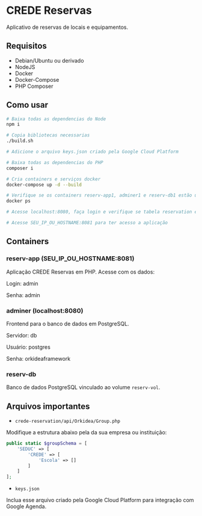 # CREDE Reservas

Aplicativo de reservas de locais e equipamentos.

## Requisitos

- Debian/Ubuntu ou derivado
- NodeJS
- Docker
- Docker-Compose
- PHP Composer

## Como usar

```bash
# Baixa todas as dependencias do Node
npm i

# Copia bibliotecas necessarias
./build.sh

# Adicione o arquivo keys.json criado pela Google Cloud Platform

# Baixa todas as dependencias do PHP
composer i

# Cria containers e serviços docker
docker-compose up -d --build

# Verifique se os containers reserv-app1, adminer1 e reserv-db1 estão up
docker ps

# Acesse localhost:8080, faça login e verifique se tabela reservation está no banco

# Acesse SEU_IP_OU_HOSTNAME:8081 para ter acesso a aplicação
```

## Containers

### reserv-app (SEU_IP_OU_HOSTNAME:8081)

Aplicação CREDE Reservas em PHP. Acesse com os dados:

Login: admin

Senha: admin

### adminer (localhost:8080)

Frontend para o banco de dados em PostgreSQL.

Servidor: db

Usuário: postgres

Senha: orkideaframework

### reserv-db

Banco de dados PostgreSQL vinculado ao volume `reserv-vol`.

## Arquivos importantes

- `crede-reservation/api/Orkidea/Group.php`

Modifique a estrutura abaixo pela da sua empresa ou instituição:

```php
public static $groupSchema = [	
    'SEDUC' => [
        'CREDE' => [
            'Escola' => []
        ]
    ]
];
```

- `keys.json`

Inclua esse arquivo criado pela Google Cloud Platform para integração com Google Agenda.
